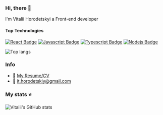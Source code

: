 ### Hi, there 👋

I'm Vitalii Horodetskyi a Front-end developer

#### Top Technologies

[![React Badge](https://img.shields.io/badge/-React-61DBFB?style=for-the-badge&labelColor=black&logo=react&logoColor=61DBFB)](#) [![Javascript Badge](https://img.shields.io/badge/-Javascript-F0DB4F?style=for-the-badge&labelColor=black&logo=javascript&logoColor=F0DB4F)](#) [![Typescript Badge](https://img.shields.io/badge/-Typescript-007acc?style=for-the-badge&labelColor=black&logo=typescript&logoColor=007acc)](#) [![Nodejs Badge](https://img.shields.io/badge/-Nodejs-3C873A?style=for-the-badge&labelColor=black&logo=node.js&logoColor=3C873A)](#) 

<img alt="Top langs" src="https://github-readme-stats.vercel.app/api/top-langs/?username=rash23&layout=compact&&langs_count=4"/>

### Info
- :paperclip: [My Resume/CV](https://drive.google.com/file/d/1GvijjZTVtbuJ7WK8PA6fPKVVUKbX65lo/view?usp=sharing)
- :email: it.horodetskiy@gmail.com

### My stats ⭐

<img alt="Vitalii's GitHub stats" src="https://github-readme-stats.vercel.app/api?username=rash23&show_icons=true&theme=transparent"/>
